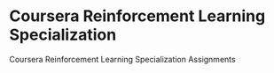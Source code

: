 # Coursera Reinforcement Learning Specialization
Coursera Reinforcement Learning Specialization Assignments
